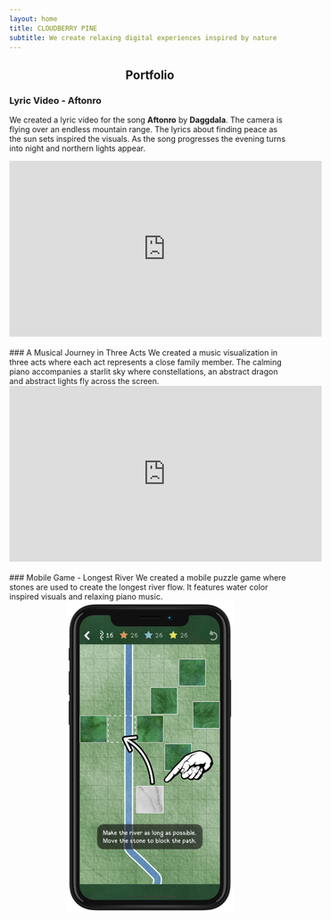 ```yaml
---
layout: home
title: CLOUDBERRY PINE
subtitle: We create relaxing digital experiences inspired by nature
---
```


## <center>Portfolio</center>
### Lyric Video - Aftonro
We created a lyric video for the song <b>Aftonro</b> by <b>Daggdala</b>. The camera is flying over an endless mountain range. The lyrics about finding peace as the sun sets inspired the visuals. As the song progresses the evening turns into night and northern lights appear.
<center>
<iframe width="560" height="315" src="https://www.youtube.com/embed/poikg-65wLo?si=EFfwbd7fSzmsHCys" title="YouTube video player" frameborder="0" allow="accelerometer; autoplay; clipboard-write; encrypted-media; gyroscope; picture-in-picture; web-share" allowfullscreen></iframe>
</center>
<br/>
### A Musical Journey in Three Acts
We created a music visualization in three acts where each act represents a close family member. The calming piano accompanies a starlit sky where constellations, an abstract dragon and abstract lights fly across the screen.
<center>
<iframe width="560" height="315" src="https://www.youtube.com/embed/ayvtGPZkI6Q?si=OB5bihvxCMTtkSKs" title="YouTube video player" frameborder="0" allow="accelerometer; autoplay; clipboard-write; encrypted-media; gyroscope; picture-in-picture; web-share" allowfullscreen></iframe>
</center>
<br/>
### Mobile Game - Longest River
We created a mobile puzzle game where stones are used to create the longest river flow. It features water color inspired visuals and relaxing piano music.
<center>
<a href="https://develophant.com">
  <img src="/assets/img/longest_river.jpg" alt="Longest River App" style="width:300px;">
</a>
</center>